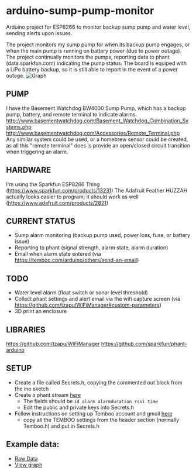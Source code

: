 # arduino-sump-pump-monitor
Arduino project for ESP8266 to monitor backup sump pump and water level, sending alerts upon issues.

The project monitors my sump pump for when its backup pump engages, or when the main pump is running on battery power (due to power outage).  The project continually monitors the pumps, reporting data to phant (data.sparkfun.com) indicating the pump status.  The board is equiped with a LiPo battery backup, so it is still able to report in the event of a power outage.
![Graph](http://i.imgur.com/4nR9MMW.png)

## PUMP
I have the Basement Watchdog BW4000 Sump Pump, which has a backup pump, battery, and remote terminal to indicate alarms.
http://www.basementwatchdog.com/Basement_Watchdog_Combination_Systems.php
http://www.basementwatchdog.com/Accessories/Remote_Terminal.php
Any similar system could be used, or a homebrew sensor could be created, as all this "remote terminal" does is provide an open/closed circuit transition when triggering an alarm.

## HARDWARE
I'm using the Sparkfun ESP8266 Thing (https://www.sparkfun.com/products/13231)
The Adafruit Feather HUZZAH actually looks easier to program; it should work as well (https://www.adafruit.com/products/2821)

## CURRENT STATUS
*  Sump alarm monitoring (backup pump used, power loss, fuse, or battery issue)
*  Reporting to phant (signal strength, alarm state, alarm duration)
* Email when alarm state entered (via https://temboo.com/arduino/others/send-an-email)

## TODO
* Water level alarm (float switch or sonar level threshold)
* Collect phant settings and alert email via the wifi capture screen (via https://github.com/tzapu/WiFiManager#custom-parameters)
* 3D print an enclosure

## LIBRARIES
https://github.com/tzapu/WiFiManager
https://github.com/sparkfun/phant-arduino

## SETUP
- Create a file called Secrets.h, copying the commented out block from the ino sketch
- Create a phant stream [here](https://data.sparkfun.com/streams/make)
  - The fields should be ```id alarm alarmduration rssi time```
  - Edit the public and private keys into Secrets.h
- Follow instructions on setting up Temboo account and gmail [here](https://temboo.com/arduino/others/send-an-email)
  - copy all the TEMBOO settings from the header section (normally Temboo.h) and put in Secrets.h

## Example data:
* [Raw Data](https://data.sparkfun.com/scotts_sump_pump)
* [View graph](https://analog.io/sparkfun/LQJZlmzWDlTNl7XnnWW4)
